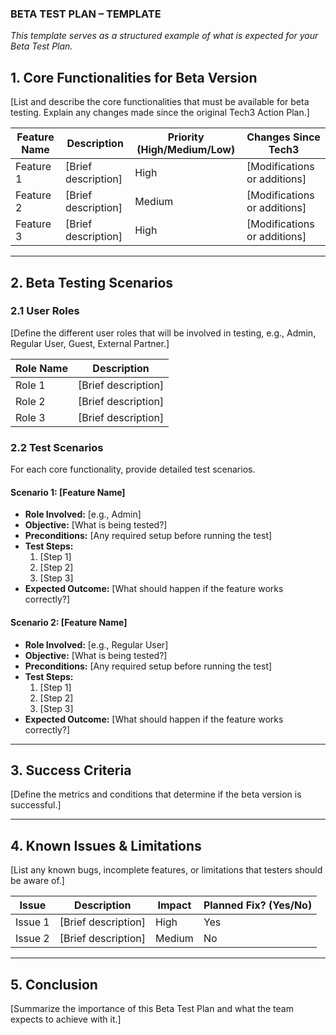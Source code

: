 ### **BETA TEST PLAN – TEMPLATE**
*This template serves as a structured example of what is expected for your Beta Test Plan.*

## **1. Core Functionalities for Beta Version**
[List and describe the core functionalities that must be available for beta testing. Explain any changes made since the original Tech3 Action Plan.]

| **Feature Name**  | **Description** | **Priority (High/Medium/Low)** | **Changes Since Tech3** |
|-------------------|---------------|--------------------------------|--------------------------|
| Feature 1        | [Brief description] | High | [Modifications or additions] |
| Feature 2        | [Brief description] | Medium | [Modifications or additions] |
| Feature 3        | [Brief description] | High | [Modifications or additions] |

---

## **2. Beta Testing Scenarios**
### **2.1 User Roles**
[Define the different user roles that will be involved in testing, e.g., Admin, Regular User, Guest, External Partner.]

| **Role Name**  | **Description** |
|---------------|---------------|
| Role 1       | [Brief description] |
| Role 2       | [Brief description] |
| Role 3       | [Brief description] |

### **2.2 Test Scenarios**
For each core functionality, provide detailed test scenarios.

#### **Scenario 1: [Feature Name]**
- **Role Involved:** [e.g., Admin]
- **Objective:** [What is being tested?]
- **Preconditions:** [Any required setup before running the test]
- **Test Steps:**
  1. [Step 1]
  2. [Step 2]
  3. [Step 3]
- **Expected Outcome:** [What should happen if the feature works correctly?]

#### **Scenario 2: [Feature Name]**
- **Role Involved:** [e.g., Regular User]
- **Objective:** [What is being tested?]
- **Preconditions:** [Any required setup before running the test]
- **Test Steps:**
  1. [Step 1]
  2. [Step 2]
  3. [Step 3]
- **Expected Outcome:** [What should happen if the feature works correctly?]

---

## **3. Success Criteria**
[Define the metrics and conditions that determine if the beta version is successful.]

---

## **4. Known Issues & Limitations**
[List any known bugs, incomplete features, or limitations that testers should be aware of.]

| **Issue** | **Description** | **Impact** | **Planned Fix? (Yes/No)** |
|----------|---------------|----------|----------------|
| Issue 1  | [Brief description] | High | Yes |
| Issue 2  | [Brief description] | Medium | No |

---

## **5. Conclusion**
[Summarize the importance of this Beta Test Plan and what the team expects to achieve with it.]
